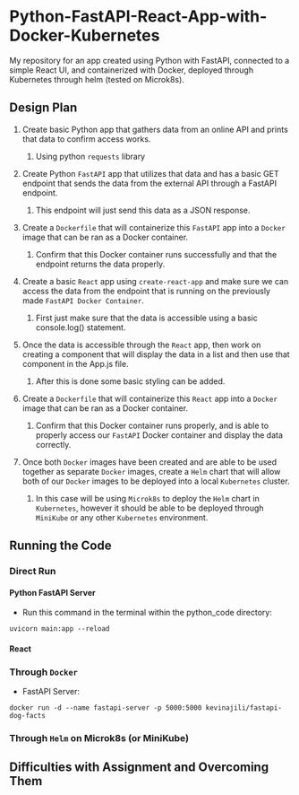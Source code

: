 # Python-FastAPI-React-App-with-Docker-Kubernetes

My repository for an app created using Python with FastAPI, connected to a simple React UI, and containerized with Docker, deployed through Kubernetes through helm (tested on Microk8s).

## Design Plan

1. Create basic Python app that gathers data from an online API and prints that data to confirm access works.

   1. Using python `requests` library

2. Create Python `FastAPI` app that utilizes that data and has a basic GET endpoint that sends the data from the external API through a FastAPI endpoint.

   1. This endpoint will just send this data as a JSON response.

3. Create a `Dockerfile` that will containerize this `FastAPI` app into a `Docker` image that can be ran as a Docker container.

   1. Confirm that this Docker container runs successfully and that the endpoint returns the data properly.

4. Create a basic `React` app using `create-react-app` and make sure we can access the data from the endpoint that is running on the previously made `FastAPI Docker Container`.

   1. First just make sure that the data is accessible using a basic console.log() statement.

5. Once the data is accessible through the `React` app, then work on creating a component that will display the data in a list and then use that component in the App.js file.

   1. After this is done some basic styling can be added.

6. Create a `Dockerfile` that will containerize this `React` app into a `Docker` image that can be ran as a Docker container.

   1. Confirm that this Docker container runs properly, and is able to properly access our `FastAPI` Docker container and display the data correctly.

7. Once both `Docker` images have been created and are able to be used together as separate `Docker` images, create a `Helm` chart that will allow both of our `Docker` images to be deployed into a local `Kubernetes` cluster.

   1. In this case will be using `Microk8s` to deploy the `Helm` chart in `Kubernetes`, however it should be able to be deployed through `MiniKube` or any other `Kubernetes` environment.

## Running the Code

### Direct Run

#### Python FastAPI Server
- Run this command in the terminal within the python_code directory:
```
uvicorn main:app --reload
```

#### React

### Through `Docker`
- FastAPI Server:
```
docker run -d --name fastapi-server -p 5000:5000 kevinajili/fastapi-dog-facts
```

### Through `Helm` on Microk8s (or MiniKube)

## Difficulties with Assignment and Overcoming Them
